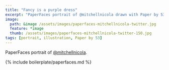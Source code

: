 ```yaml
---
title: "Fancy is a purple dress"
excerpt: "PaperFaces portrait of @mitchellnicola drawn with Paper by 53 on an iPad."
image: 
  path: &image /assets/images/paperfaces-mitchellnicola-twitter.jpg 
  feature: *image
  thumb: /assets/images/paperfaces-mitchellnicola-twitter-150.jpg
tags: [portrait, illustration, Paper by 53]
---
```


PaperFaces portrait of [@mitchellnicola](http://twitter.com/mitchellnicola).

{% include boilerplate/paperfaces.md %}
